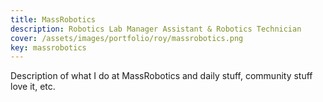 ```yaml
---
title: MassRobotics
description: Robotics Lab Manager Assistant & Robotics Technician
cover: /assets/images/portfolio/roy/massrobotics.png
key: massrobotics
---
```


Description of what I do at MassRobotics and daily stuff, community stuff love it, etc.
